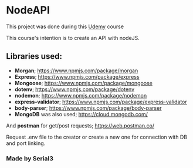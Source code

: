 # NodeAPI

This project was done during this [Udemy](https://www.udemy.com/course/node-js-api-tutorial/) course

This course's intention is to create an API with nodeJS.

## Libraries used:

- **Morgan**; https://www.npmjs.com/package/morgan
- **Express**; https://www.npmjs.com/package/express
- **Mongoose**; https://www.npmjs.com/package/mongoose
- **dotenv**; https://www.npmjs.com/package/dotenv
- **nodemon**; https://www.npmjs.com/package/nodemon
- **express-validator**; https://www.npmjs.com/package/express-validator
- **body-parser**; https://www.npmjs.com/package/body-parser
- **MongoDB** was also used; https://cloud.mongodb.com/

And **postman** for get/post requests; https://web.postman.co/

Request .env file to the creator or create a new one for connection with DB and port linking.

### Made by Serial3
